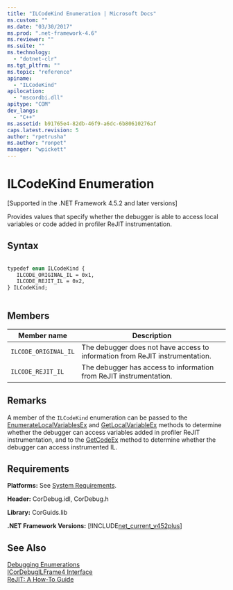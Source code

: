 ```yaml
---
title: "ILCodeKind Enumeration | Microsoft Docs"
ms.custom: ""
ms.date: "03/30/2017"
ms.prod: ".net-framework-4.6"
ms.reviewer: ""
ms.suite: ""
ms.technology: 
  - "dotnet-clr"
ms.tgt_pltfrm: ""
ms.topic: "reference"
apiname: 
  - "ILCodeKind"
apilocation: 
  - "mscordbi.dll"
apitype: "COM"
dev_langs: 
  - "C++"
ms.assetid: b91765e4-82db-46f9-a6dc-6b80610276af
caps.latest.revision: 5
author: "rpetrusha"
ms.author: "ronpet"
manager: "wpickett"
---
```

# ILCodeKind Enumeration
[Supported in the .NET Framework 4.5.2 and later versions]  
  
 Provides values that specify whether the debugger is able to access local variables or code added in profiler ReJIT instrumentation.  
  
## Syntax  
  
```vb  
  
typedef enum ILCodeKind {  
   ILCODE_ORIGINAL_IL = 0x1,  
   ILCODE_REJIT_IL = 0x2,  
} ILCodeKind;  
  
```  
  
## Members  
  
|Member name|Description|  
|-----------------|-----------------|  
|`ILCODE_ORIGINAL_IL`|The debugger does not have access to information from ReJIT instrumentation.|  
|`ILCODE_REJIT_IL`|The debugger has access to information from ReJIT instrumentation.|  
  
## Remarks  
 A member of the `ILCodeKind` enumeration can be passed to the [EnumerateLocalVariablesEx](../../../../docs/framework/unmanaged-api/debugging/icordebugilframe4-enumeratelocalvariablesex-method.md) and [GetLocalVariableEx](../../../../docs/framework/unmanaged-api/debugging/icordebugilframe4-getlocalvariableex-method.md) methods to determine whether the debugger can access variables added in profiler ReJIT instrumentation, and to the [GetCodeEx](../../../../docs/framework/unmanaged-api/debugging/icordebugilframe4-getcodeex-method.md) method to determine whether the debugger can access instrumented IL.  
  
## Requirements  
 **Platforms:** See [System Requirements](../../../../docs/framework/getting-started/system-requirements.md).  
  
 **Header:** CorDebug.idl, CorDebug.h  
  
 **Library:** CorGuids.lib  
  
 **.NET Framework Versions:** [!INCLUDE[net_current_v452plus](../../../../includes/net-current-v452plus-md.md)]  
  
## See Also  
 [Debugging Enumerations](../../../../docs/framework/unmanaged-api/debugging/debugging-enumerations.md)   
 [ICorDebugILFrame4 Interface](../../../../docs/framework/unmanaged-api/debugging/icordebugilframe4-interface.md)   
 [ReJIT: A How-To Guide](http://blogs.msdn.com/b/davbr/archive/2011/10/12/rejit-a-how-to-guide.aspx)